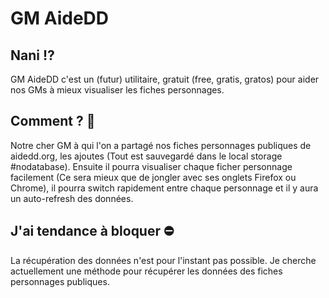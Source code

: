 # GM AideDD

## Nani ⁉️

GM AideDD c'est un (futur) utilitaire, gratuit (free, gratis, gratos) pour aider nos GMs à mieux visualiser les fiches personnages. 

## Comment ? 🤔

Notre cher GM à qui l'on a partagé nos fiches personnages publiques de aidedd.org, les ajoutes (Tout est sauvegardé dans le local storage #nodatabase).
Ensuite il pourra visualiser chaque ficher personnage facilement (Ce sera mieux que de jongler avec ses onglets Firefox ou Chrome), il pourra switch rapidement entre chaque personnage et il y aura un auto-refresh des données.

## J'ai tendance à bloquer ⛔

La récupération des données n'est pour l'instant pas possible. Je cherche actuellement une méthode pour récupérer les données des fiches personnages publiques.
